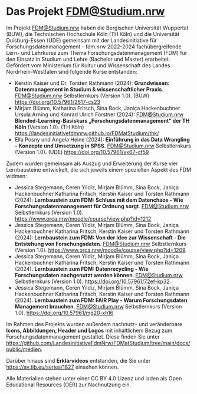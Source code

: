 # Das Projekt FDM@Studium.nrw

Im Projekt FDM@Studium.nrw haben die Bergischen Universität Wuppertal (BUW), die Technischen Hochschule Köln (TH Köln) und die Universität Duisburg-Essen (UDE) gemeinsam mit der Landesinitiative für Forschungsdatenmanagement - fdm.nrw 2022-2024 fachübergreifende Lern- und Lehrkurse zum Thema Forschungsdatenmanagement (FDM) für den Einsatz in Studium und Lehre (Bachelor und Master) erarbeitet. Gefördert vom Ministerium für Kultur und Wissenschaft des Landes Nordrhein-Westfalen sind folgende Kurse entstanden:

- Kerstin Kaiser und Dr. Torsten Rathmann (2024): **Grundwissen: Datenmanagement in Studium & wissenschaftlicher Praxis**. FDM@Studium.nrw Selbstlernkurs (Version 1.0). (BUW) https://doi.org/10.57961/2617-cs23 
- Mirjam Blümm, Katharina Fritsch, Sina Bock, Janiça Hackenbuchner Ursula Arning und Konrad Ulrich Förstner (2024): FDM@Studium.nrw **Blended-Learning-Basiskurs „Forschungsdatenmanagement“ der TH Köln** (Version 1.0). (TH Köln) https://landesinitiativefdmnrw.github.io/FDMatStudium/thk/
- Ella Posny und Angela Heine (2024): **Einführung in das Data Wrangling - Konzepte und Umsetzung in SPSS**. FDM@Studium.nrw Selbstlernkurs (Version 1.0). (UDE) https://doi.org/10.57961/vx67-cf59

Zudem wurden gemeinsam als Auszug und Erweiterung der Kurse vier Lernbausteine entwickelt, die sich jeweils einem speziellen Aspekt des FDM widmen:

- Jessica Stegemann, Ceren Yildiz, Mirjam Blümm, Sina Bock, Janiça Hackenbuchner Katharina Fritsch, Kerstin Kaiser und Torsten Rathmann (2024): **Lernbaustein zum FDM: Schluss mit dem Datenchaos - Wie Forschungsdatenmanagement für Ordnung sorgt**. FDM@Studium.nrw Selbstlernkurs (Version 1.0). https://www.orca.nrw/moodle/course/view.php?id=1212
- Jessica Stegemann, Ceren Yildiz, Mirjam Blümm, Sina Bock, Janiça Hackenbuchner Katharina Fritsch, Kerstin Kaiser und Torsten Rathmann (2024): **Lernbaustein zum FDM: Von der Idee zur Wissenschaft - Die Entstehung von Forschungsdaten**. FDM@Studium.nrw Selbstlernkurs (Version 1.0). https://www.orca.nrw/moodle/course/view.php?id=1209
- Jessica Stegemann, Ceren Yildiz, Mirjam Blümm, Sina Bock, Janiça Hackenbuchner Katharina Fritsch, Kerstin Kaiser und Torsten Rathmann (2024). **Lernbaustein zum FDM: Datenrecycling - Wie Forschungsdaten nachgenutzt werden können**. FDM@Studium.nrw Selbstlernkurs (Version 1.0). https://doi.org/10.57961/72ef-kp32
- Jessica Stegemann, Ceren Yildiz, Mirjam Blümm, Sina Bock, Janiça Hackenbuchner Katharina Fritsch, Kerstin Kaiser und Torsten Rathmann (2024). **Lernbaustein zum FDM: FAIR Play - Warum Forschungsdaten Management brauchen**. FDM@Studium.nrw Selbstlernkurs (Version 1.0). https://doi.org/10.57961/mg20-xh16  

Im Rahmen des Projekts wurden außerdem nachnutz- und veränderbare **Icons, Abbildungen, Header und Logos** mit inhaltlichem Bezug zum Forschungsdatenmanagement gestaltet. Diese finden Sie unter https://github.com/LandesinitiativeFdmNrw/FDMatStudium/tree/main/docs/public/medien.

Darüber hinaus sind **Erklärvideos** entstanden, die Sie unter https://av.tib.eu/series/1827 einsehen können.

Alle Materialien stehen unter einer CC BY 4.0 Lizenz und laden als Open Educational Resources (OER) zur Nachnutzung ein.
